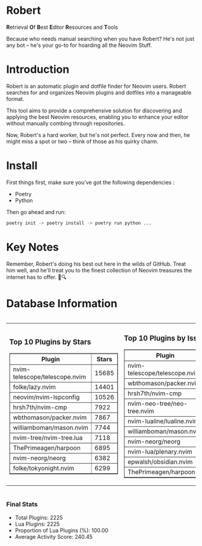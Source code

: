 # Robert

**R**etrieval
**O**f
**B**est
**E**ditor
**R**esources and
**T**ools

Because who needs manual searching when you have Robert?
He's not just any bot – he's your go-to for hoarding all the Neovim Stuff.

# Introduction
Robert is an automatic plugin and dotfile finder for Neovim users. Robert searches for and organizes Neovim plugins and dotfiles into a manageable format.

This tool aims to provide a comprehensive solution for discovering and applying the best Neovim resources, enabling you to enhance your editor without manually combing through repositories.

Now, Robert's a hard worker, but he's not perfect. Every now and then, he might miss a spot or two – think of those as his quirky charm. 

# Install
 First things first, make sure you've got the following dependencies :
  - Poetry 
  - Python 

Then go ahead and run:

```bash
poetry init -> poetry install -> poetry run python ...
```
# Key Notes

Remember, Robert's doing his best out here in the wilds of GitHub. Treat him well, and he'll treat you to the finest collection of Neovim treasures the internet has to offer. 🎩🔍


# Database Information

<div style='display:flex;flex-direction:row;justify-content:space-between;'><table><tr><td><h3>Top 10 Plugins by Stars</h3><table border="1"><tr><th>Plugin</th><th>Stars</th></tr><tr><td>nvim-telescope/telescope.nvim</td><td>15685</td></tr><tr><td>folke/lazy.nvim</td><td>14401</td></tr><tr><td>neovim/nvim-lspconfig</td><td>10526</td></tr><tr><td>hrsh7th/nvim-cmp</td><td>7922</td></tr><tr><td>wbthomason/packer.nvim</td><td>7867</td></tr><tr><td>williamboman/mason.nvim</td><td>7744</td></tr><tr><td>nvim-tree/nvim-tree.lua</td><td>7118</td></tr><tr><td>ThePrimeagen/harpoon</td><td>6895</td></tr><tr><td>nvim-neorg/neorg</td><td>6382</td></tr><tr><td>folke/tokyonight.nvim</td><td>6299</td></tr></table></td><td><h3>Top 10 Plugins by Issues</h3><table border="1"><tr><th>Plugin</th><th>Issues</th></tr><tr><td>nvim-telescope/telescope.nvim</td><td>355</td></tr><tr><td>wbthomason/packer.nvim</td><td>307</td></tr><tr><td>hrsh7th/nvim-cmp</td><td>282</td></tr><tr><td>nvim-neo-tree/neo-tree.nvim</td><td>230</td></tr><tr><td>nvim-lualine/lualine.nvim</td><td>222</td></tr><tr><td>williamboman/mason.nvim</td><td>193</td></tr><tr><td>nvim-neorg/neorg</td><td>180</td></tr><tr><td>nvim-lua/plenary.nvim</td><td>144</td></tr><tr><td>epwalsh/obsidian.nvim</td><td>142</td></tr><tr><td>ThePrimeagen/harpoon</td><td>119</td></tr></table></td><td><h3>Top 10 Plugins by Forks</h3><table border="1"><tr><th>Plugin</th><th>Forks</th></tr><tr><td>neovim/nvim-lspconfig</td><td>2069</td></tr><tr><td>nvim-telescope/telescope.nvim</td><td>830</td></tr><tr><td>nvim-tree/nvim-tree.lua</td><td>609</td></tr><tr><td>nvim-lualine/lualine.nvim</td><td>463</td></tr><tr><td>folke/tokyonight.nvim</td><td>418</td></tr><tr><td>hrsh7th/nvim-cmp</td><td>395</td></tr><tr><td>ThePrimeagen/harpoon</td><td>370</td></tr><tr><td>folke/lazy.nvim</td><td>347</td></tr><tr><td>jackMort/ChatGPT.nvim</td><td>312</td></tr><tr><td>nvim-lua/plenary.nvim</td><td>286</td></tr></table></td></tr></table></div>

### Final Stats
- Total Plugins: 2225
- Lua Plugins: 2225
- Proportion of Lua Plugins (%): 100.00
- Average Activity Score: 240.45
